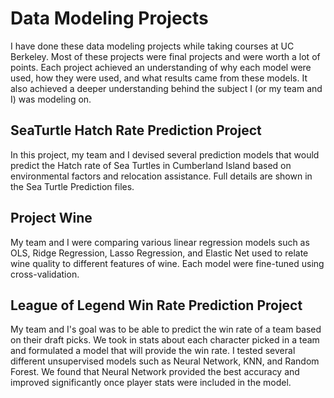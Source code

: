 # Data Modeling Projects

I have done these data modeling projects while taking courses at UC Berkeley. Most of these projects were final projects and were worth a lot of points. Each project achieved an understanding of why each model were used, how they were used, and what results came from these models. It also achieved a deeper understanding behind the subject I (or my team and I) was modeling on. 

## SeaTurtle Hatch Rate Prediction Project

In this project, my team and I devised several prediction models that would predict the Hatch rate of Sea Turtles in 
Cumberland Island based on environmental factors and relocation assistance. Full details are shown in the Sea Turtle Prediction files. 

## Project Wine

My team and I were comparing various linear regression models such as OLS, Ridge Regression, Lasso Regression, and Elastic Net used to relate wine quality to different features of wine. Each model were fine-tuned using cross-validation. 

## League of Legend Win Rate Prediction Project

My team and I's goal was to be able to predict the win rate of a team based on their draft picks. We took in stats about each character picked in a team and formulated a model that will provide the win rate. I tested several different unsupervised models such as Neural Network, KNN, and Random Forest. We found that Neural Network provided the best accuracy and improved significantly once player stats were included in the model.
